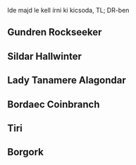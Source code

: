 Ide majd le kell írni ki kicsoda, TL; DR-ben

## Gundren Rockseeker

## Sildar Hallwinter

## Lady Tanamere Alagondar

## Bordaec Coinbranch

## Tiri

## Borgork

